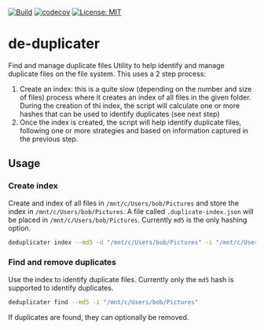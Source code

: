 [![Build](https://github.com/driessamyn/deduplicater/workflows/Build/badge.svg)](https://github.com/driessamyn/deduplicater/actions?query=workflow%3ABuild)
[![codecov](https://codecov.io/gh/driessamyn/deduplicater/branch/main/graph/badge.svg?token=1iZhvHQt29)](https://codecov.io/gh/driessamyn/deduplicater)
[![License: MIT](https://img.shields.io/badge/License-MIT-yellow.svg)](https://opensource.org/licenses/MIT)

# de-duplicater

Find and manage duplicate files
Utility to help identify and manage duplicate files on the file system.
This uses a 2 step process:

1. Create an index: this is a quite slow (depending on the number and size of files) process where it creates an index of all files in the given folder. During the creation of thi index, the script will calculate one or more hashes that can be used to identify duplicates (see next step)
1. Once the index is created, the script will help identify duplicate files, following one or more strategies and based on information captured in the previous step.

## Usage

### Create index

Create and index of all files in `/mnt/c/Users/bob/Pictures` and store the index in `/mnt/c/Users/bob/Pictures`.
A file called `.duplicate-index.json` will be placed in `/mnt/c/Users/bob/Pictures`.
Currently `md5` is the only hashing option.
```bash
deduplicater index --md5 -d "/mnt/c/Users/bob/Pictures" -i "/mnt/c/Users/bob/Pictures"
```

### Find and remove duplicates

Use the index to identify duplicate files.
Currently only the `md5` hash is supported to identify duplicates.
``` bash
deduplicater find --md5 -i "/mnt/c/Users/bob/Pictures"
```

If duplicates are found, they can optionally be removed.
